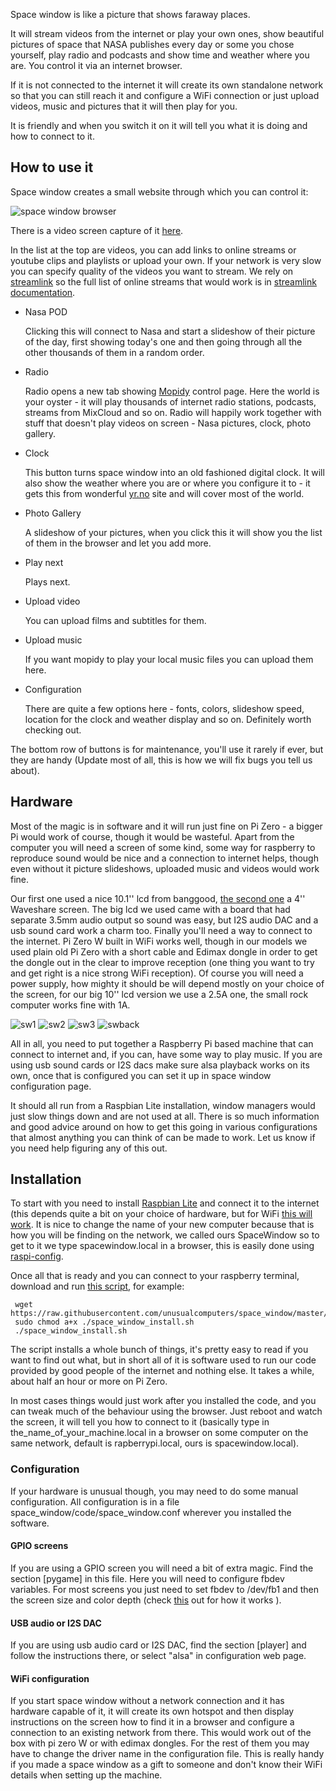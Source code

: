 Space window is like a picture that shows faraway places.

It will stream videos from the internet or play your own ones, show beautiful pictures of space that NASA publishes every day or some you chose yourself, play radio and podcasts and show time and weather where you are. You control it via an internet browser.

If it is not connected to the internet it will create its own standalone network so that you can still reach it and configure a WiFi connection or just upload videos, music and pictures that it will then play for you. 

It is friendly and when you switch it on it will tell you what it is doing and how to connect to it.
 
## How to use it

Space window creates a small website through which you can control it: 

![space window browser](https://github.com/unusualcomputers/space_window/blob/master/pics/sw_browser_home.png)

There is a video screen capture of it [here](https://www.youtube.com/watch?v=9pF4ZKuxq8o&t=36s).

In the list at the top are videos, you can add links to online streams or youtube clips and playlists or upload your own. If your network is very slow you can specify quality of the videos you want to stream. We rely on [streamlink](https://github.com/streamlink/streamlink) so the full list of online streams that would work is in [streamlink documentation](https://streamlink.github.io/plugin_matrix.html).

 * Nasa POD   
   
   Clicking this will connect to Nasa and start a slideshow of their picture of the day, first showing today's one and then going through all the other thousands of them in a random order. 

* Radio
  
   Radio opens a new tab showing [Mopidy](https://www.mopidy.com/) control page. Here the world is your oyster - it will play thousands of internet radio stations, podcasts, streams from MixCloud and so on. Radio will happily work together with stuff that doesn't play videos on screen - Nasa pictures, clock, photo gallery.

* Clock

  This button turns space window into an old fashioned digital clock. It will also show the weather where you are or where you configure it to - it gets this from wonderful [yr.no](https://www.yr.no/) site and will cover most of the world.

* Photo Gallery

    A slideshow of your pictures, when you click this it will show you the list of them in the browser and let you add more.  

* Play next

    Plays next.

* Upload video

    You can upload films and subtitles for them.

* Upload music

    If you want mopidy to play your local music files you can upload them here.

* Configuration

    There are quite a few options here - fonts, colors, slideshow speed, location for the clock and weather display and so on. Definitely worth checking out.


The bottom row of buttons is for maintenance, you'll use it rarely if ever, but they are handy (Update most of all, this is how we will fix bugs you tell us about).




## Hardware


Most of the magic is in software and it will run just fine on Pi Zero - a bigger Pi would work of course, though it would be wasteful. Apart from the computer you will need a screen of some kind, some way for raspberry to reproduce sound would be nice and a connection to internet helps, though even without it picture slideshows, uploaded music and videos would work fine. 

Our first one used a nice 10.1'' lcd from banggood, [the second one](https://github.com/unusualcomputers/space_window/blob/master/code/RockI.md) a 4'' Waveshare screen. The big lcd we used came with a board that had separate 3.5mm audio output so sound was easy, but I2S audio DAC and a usb sound card work a charm too. Finally you'll need a way to connect to the internet. Pi Zero W built in WiFi works well, though in our models we used plain old Pi Zero with a short cable and Edimax dongle in order to get the dongle out in the clear to improve reception (one thing you want to try and get right is a nice strong WiFi reception). Of course you will need a power supply, how mighty it should be will depend mostly on your choice of the screen, for our big 10'' lcd version we use a 2.5A one, the small rock computer works fine with 1A.

![sw1](https://github.com/unusualcomputers/space_window/blob/master/pics/space1.jpg) ![sw2](https://github.com/unusualcomputers/space_window/blob/master/pics/space3.jpg) 
![sw3](https://github.com/unusualcomputers/space_window/blob/master/pics/space4.jpg) ![swback](https://github.com/unusualcomputers/space_window/blob/master/pics/spaceW%20back1.jpg)


All in all, you need to put together a Raspberry Pi based machine that can connect to internet and, if you can, have some way to play music. If you are using usb sound cards or I2S dacs make sure alsa playback works on its own, once that is configured you can set it up in space window configuration page.

It should all run from a Raspbian Lite installation, window managers would just slow things down and are not used at all. There is so much information and good advice around on how to get this going in various configurations that almost anything you can think of can be made to work. Let us know if you need help figuring any of this out.


## Installation

To start with you need to install [Raspbian Lite](https://www.raspberrypi.org/downloads/raspbian/) and connect it to the internet (this depends quite a bit on your choice of hardware, but for WiFi [this will work](https://www.raspberrypi.org/documentation/configuration/wireless/wireless-cli.md). It is nice to change the name of your new computer because that is how you will be finding on the network, we called ours SpaceWindow so to get to it we type spacewindow.local in a browser, this is easily done using [raspi-config](https://www.raspberrypi.org/documentation/configuration/raspi-config.md).

Once all that is ready and you can connect to your raspberry terminal, download and run [this script](https://raw.githubusercontent.com/unusualcomputers/space_window/master/code/space_window_install.sh), for example:

```
 wget https://raw.githubusercontent.com/unusualcomputers/space_window/master/code/space_window_install.sh
 sudo chmod a+x ./space_window_install.sh
 ./space_window_install.sh
```

The script installs a whole bunch of things, it's pretty easy to read if you want to find out what, but in short all of it is software used to run our code provided by good people of the internet and nothing else. It takes a while, about half an hour or more on Pi Zero.

In most cases things would just work after you installed the code, and you can tweak much of the behaviour using the browser.
Just reboot and watch the screen, it will tell you how to connect to it (basically type in the_name_of_your_machine.local in a browser on some computer on the same network, default is rapberrypi.local, ours is spacewindow.local).  


### Configuration

If your hardware is unusual though, you may need to do some manual configuration. All configuration is in a file space_window/code/space_window.conf wherever you installed the software.

#### GPIO screens

 If you are using a GPIO screen you will need a bit of extra magic. Find the section [pygame] in this file. Here you will need to configure fbdev variables. For most screens you just need to set fbdev to /dev/fb1 and then the screen size and color depth (check [this](https://github.com/notro/fbtft/wiki/Pygame) out for how it works ). 
 
#### USB audio or I2S DAC

If you are using usb audio card or I2S DAC, find the section [player] and follow the instructions there, or select "alsa" in configuration web page.
 
#### WiFi configuration

If you start space window without a network connection and it has hardware capable of it, it will create its own hotspot and then display instructions on the screen how to find it in a browser and configure a connection to an existing network from there. This would work out of the box with pi zero W or with edimax dongles. For the rest of them you may have to change the driver name in the configuration file. This is really handy if you made a space window as a gift to someone and don't know their WiFi details when setting up the machine. 

